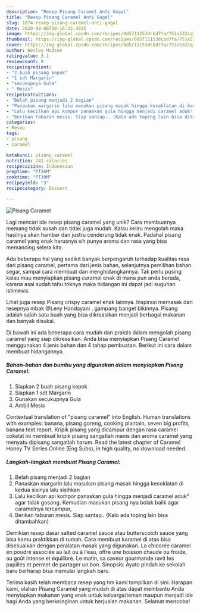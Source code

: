 ```yaml
---
description: "Resep Pisang Caramel Anti Gagal"
title: "Resep Pisang Caramel Anti Gagal"
slug: 1874-resep-pisang-caramel-anti-gagal
date: 2020-08-06T10:16:22.493Z
image: https://img-global.cpcdn.com/recipes/0d5711153dcbd7fa/751x532cq70/pisang-caramel-foto-resep-utama.jpg
thumbnail: https://img-global.cpcdn.com/recipes/0d5711153dcbd7fa/751x532cq70/pisang-caramel-foto-resep-utama.jpg
cover: https://img-global.cpcdn.com/recipes/0d5711153dcbd7fa/751x532cq70/pisang-caramel-foto-resep-utama.jpg
author: Wesley Hudson
ratingvalue: 3.1
reviewcount: 9
recipeingredient:
- "2 buah pisang kepok"
- "1 sdt Margarin"
- "secukupnya Gula"
- " Mesis"
recipeinstructions:
- "Belah pisang menjadi 2 bagian"
- "Panaskan margarin lalu masukan pisang masak hingga kecoklatan di kedua sisinya lalu sisihkan"
- "Lalu kecilkan api kompor panaskan gula hingga menjadi caramel aduk² agar tidak gosong. Kemudian masukan pisang nya bolak balik agar caramelnya tercampur,"
- "Berikan taburan mesis. Siap santap.. (Kalo ada toping lain bisa ditambahkan)"
categories:
- Resep
tags:
- pisang
- caramel

katakunci: pisang caramel 
nutrition: 241 calories
recipecuisine: Indonesian
preptime: "PT26M"
cooktime: "PT39M"
recipeyield: "3"
recipecategory: Dessert

---
```



![Pisang Caramel](https://img-global.cpcdn.com/recipes/0d5711153dcbd7fa/751x532cq70/pisang-caramel-foto-resep-utama.jpg)

Lagi mencari ide resep pisang caramel yang unik? Cara membuatnya memang tidak susah dan tidak juga mudah. Kalau keliru mengolah maka hasilnya akan hambar dan justru cenderung tidak enak. Padahal pisang caramel yang enak harusnya sih punya aroma dan rasa yang bisa memancing selera kita.

Ada beberapa hal yang sedikit banyak berpengaruh terhadap kualitas rasa dari pisang caramel, pertama dari jenis bahan, selanjutnya pemilihan bahan segar, sampai cara membuat dan menghidangkannya. Tak perlu pusing kalau mau menyiapkan pisang caramel enak di mana pun anda berada, karena asal sudah tahu triknya maka hidangan ini dapat jadi suguhan istimewa.

Lihat juga resep Pisang crispy caramel enak lainnya. Inspirasi memasak dari resepnya mbak @Leny Handayani , gampang banget bikinnya. Pisang adalah salah satu buah yang bisa dikreasikan menjadi berbagai makanan dan banyak disukai.


Di bawah ini ada beberapa cara mudah dan praktis dalam mengolah pisang caramel yang siap dikreasikan. Anda bisa menyiapkan Pisang Caramel menggunakan 4 jenis bahan dan 4 tahap pembuatan. Berikut ini cara dalam membuat hidangannya.

<!--inarticleads1-->

##### Bahan-bahan dan bumbu yang digunakan dalam menyiapkan Pisang Caramel:

1. Siapkan 2 buah pisang kepok
1. Siapkan 1 sdt Margarin
1. Gunakan secukupnya Gula
1. Ambil  Mesis


Contextual translation of &#34;pisang caramel&#34; into English. Human translations with examples: banana, pisang goreng, cooking plantain, seven big profits, banana text report. Kripik pisang yang dicampur dengan rasa caramel cokelat ini membuat kripik pisang sangatlah manis dan aroma caramel yang menyatu dipisang sangatlah harum. Read the latest chapter of Caramel Honey TV Series Online (Eng Subs), in high quality, no download needed. 

<!--inarticleads2-->

##### Langkah-langkah membuat Pisang Caramel:

1. Belah pisang menjadi 2 bagian
1. Panaskan margarin lalu masukan pisang masak hingga kecoklatan di kedua sisinya lalu sisihkan
1. Lalu kecilkan api kompor panaskan gula hingga menjadi caramel aduk² agar tidak gosong. Kemudian masukan pisang nya bolak balik agar caramelnya tercampur,
1. Berikan taburan mesis. Siap santap.. (Kalo ada toping lain bisa ditambahkan)


Demikian resep dasar salted caramel sauce atau butterscotch sauce yang bisa kamu praktikkan di rumah. Cara membuat karamel di atas bisa disesuaikan dengan peralatan masak yang digunakan. La chicorée caramel en poudre associée au lait ou à l&#39;eau, offre une boisson chaude ou froide, au goût intense et équilibré. Le matin, sa saveur gourmande ravit les papilles et permet de partager un bon. Sinopsis: Ayato pindah ke sekolah baru berharap bisa memulai langkah baru. 

Terima kasih telah membaca resep yang tim kami tampilkan di sini. Harapan kami, olahan Pisang Caramel yang mudah di atas dapat membantu Anda menyiapkan makanan yang enak untuk keluarga/teman maupun menjadi ide bagi Anda yang berkeinginan untuk berjualan makanan. Selamat mencoba!

